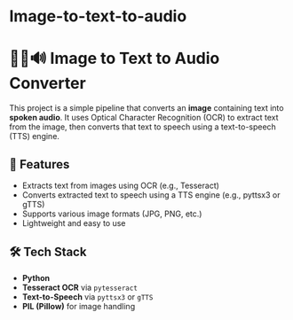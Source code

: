 # Image-to-text-to-audio
# 📸📝🔊 Image to Text to Audio Converter

This project is a simple pipeline that converts an **image** containing text into **spoken audio**. It uses Optical Character Recognition (OCR) to extract text from the image, then converts that text to speech using a text-to-speech (TTS) engine.

## 🚀 Features

- Extracts text from images using OCR (e.g., Tesseract)
- Converts extracted text to speech using a TTS engine (e.g., pyttsx3 or gTTS)
- Supports various image formats (JPG, PNG, etc.)
- Lightweight and easy to use

## 🛠️ Tech Stack

- **Python**
- **Tesseract OCR** via `pytesseract`
- **Text-to-Speech** via `pyttsx3` or `gTTS`
- **PIL (Pillow)** for image handling


